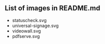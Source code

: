 ## List of images in README.md

- statuscheck.svg
- universal-signage.svg
- videowall.svg
- pdfserve.svg
